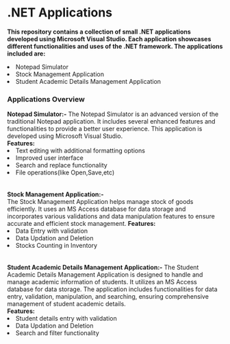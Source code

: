 <h1>.NET Applications</h1>
<p><strong>This repository contains a collection of small .NET applications developed using Microsoft Visual Studio. Each application showcases different functionalities and uses of the .NET framework. The applications included are:</strong><br><li>Notepad Simulator</li><li>Stock Management Application</li><li>Student Academic Details Management Application</li></p>

<p> <h3>Applications Overview</h3>
  <strong>Notepad Simulator:-</strong> 
  The Notepad Simulator is an advanced version of the traditional Notepad application. It includes several enhanced features and functionalities to provide a better user experience. This application is developed using Microsoft Visual Studio.<br>
  <strong>Features:</strong><br>
  <li>Text editing with additional formatting options</li>
  <li>Improved user interface</li>
  <li>Search and replace functionality</li>
  <li>File operations(like Open,Save,etc)</li>
  <br><br> 
  <strong>Stock Management Application:-</strong> <br>
  The Stock Management Application helps manage stock of goods efficiently. It uses an MS Access database for data storage and incorporates various validations and data manipulation features to ensure accurate and efficient stock management.
  <strong>Features:</strong><br>
  <li>Data Entry with validation</li>
  <li>Data Updation and Deletion</li>
  <li>Stocks Counting in Inventory</li>
  <br><br> 
  <strong>Student Academic Details Management Application:-</strong> 
  The Student Academic Details Management Application is designed to handle and manage academic information of students. It utilizes an MS Access database for data storage. The application includes functionalities for data entry, validation, manipulation, and searching, ensuring comprehensive management of student academic details.<br>
  <strong>Features:</strong>
  <li>Student details entry with validation</li>
  <li>Data Updation and Deletion</li>
  <li>Search and filter functionality</li>
</p>
